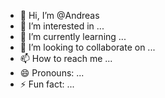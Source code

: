 - 👋 Hi, I’m @Andreas
- 👀 I’m interested in ...
- 🌱 I’m currently learning ...
- 💞️ I’m looking to collaborate on ...
- 📫 How to reach me ...
- 😄 Pronouns: ...
- ⚡ Fun fact: ...

<!---
Andreaswochn/Andreaswochn is a ✨ special ✨ repository because its `README.md` (this file) appears on your GitHub profile.
You can click the Preview link to take a look at your changes.
--->
